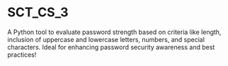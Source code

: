 # SCT_CS_3
A Python tool to evaluate password strength based on criteria like length, inclusion of uppercase and lowercase letters, numbers, and special characters. Ideal for enhancing password security awareness and best practices!
